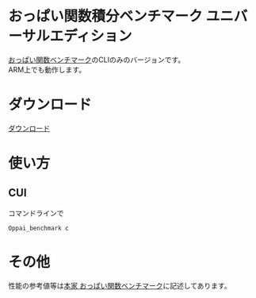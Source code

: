 # おっぱい関数積分ベンチマーク ユニバーサルエディション

[おっぱい関数ベンチマーク](https://github.com/PenguinCabinet/Oppai_benchmark)のCLIのみのバージョンです。\
ARM上でも動作します。



# ダウンロード
[ダウンロード](https://github.com/PenguinCabinet/Oppai_benchmark_universal_edition/releases/latest)

# 使い方

## CUI
コマンドラインで
```shell
Oppai_benchmark c
```

# その他
性能の参考値等は[本家 おっぱい関数ベンチマーク](https://github.com/PenguinCabinet/Oppai_benchmark)に記述してあります。

